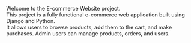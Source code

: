 <p> Welcome to the E-commerce Website project. <br>
This project is a fully functional e-commerce web application built using Django and Python. <br>
It allows users to browse products, add them to the cart, and make purchases. Admin users can manage products, orders, and users.
</p>
